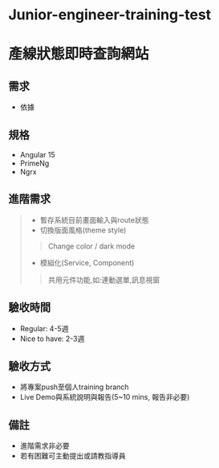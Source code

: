 # Junior-engineer-training-test

# 產線狀態即時查詢網站

## 需求
* 依據

## 規格
* Angular 15
* PrimeNg
* Ngrx

## 進階需求
> * 暫存系統目前畫面輸入與route狀態
> * 切換版面風格(theme style)
>> Change color / dark mode  
> * 模組化(Service, Component)
>> 共用元件功能,如:連動選單,訊息視窗

## 驗收時間
* Regular: 4-5週
* Nice to have: 2-3週

## 驗收方式
* 將專案push至個人training branch
* Live Demo與系統說明與報告(5~10 mins, 報告非必要)

## 備註
* 進階需求非必要
* 若有困難可主動提出或請教指導員
